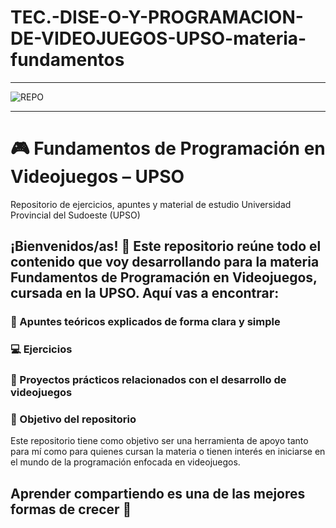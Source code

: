 # TEC.-DISE-O-Y-PROGRAMACION-DE-VIDEOJUEGOS-UPSO-materia-fundamentos
*******************************************
![REPO](https://github.com/user-attachments/assets/80440671-54cc-4cc0-8f2c-50e945dc3f11)
*******************************************
# 🎮 Fundamentos de Programación en Videojuegos – UPSO
Repositorio de ejercicios, apuntes y material de estudio
Universidad Provincial del Sudoeste (UPSO)

## ¡Bienvenidos/as! 👋 Este repositorio reúne todo el contenido que voy desarrollando para la materia Fundamentos de Programación en Videojuegos, cursada en la UPSO. Aquí vas a encontrar:

### 🧠 Apuntes teóricos explicados de forma clara y simple
### 💻 Ejercicios 
### 📂 Proyectos prácticos relacionados con el desarrollo de videojuegos

### 🎯 Objetivo del repositorio
Este repositorio tiene como objetivo ser una herramienta de apoyo tanto para mí como para quienes cursan la materia o tienen interés en iniciarse en el mundo de la programación enfocada en videojuegos.

## Aprender compartiendo es una de las mejores formas de crecer 💪

